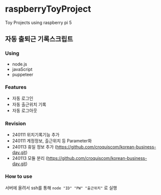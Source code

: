 # raspberryToyProject
Toy Projects using raspberry pi 5

## 자동 출퇴근 기록스크립트
### Using
* node.js
* javaScript
* puppeteer

### Features
* 자동 로그인
* 자동 출근위치 기록
* 자동 로그아웃

### Revision
* 240111 위치기록기능 추가
* 240111 계정정보, 출근위치 등 Parameter화
* 240113 휴일 정보 추가 (https://github.com/croquiscom/korean-business-day.git)
* 240113 모듈 분리 (https://github.com/croquiscom/korean-business-day.git)

### How to use
서버에 올려서 ssh를 통해 `node "ID" "PW" "출근위치"` 로 실행

